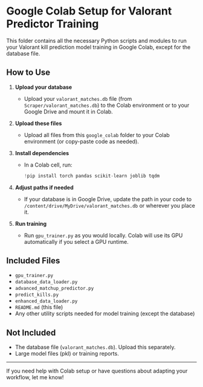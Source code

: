 # Google Colab Setup for Valorant Predictor Training

This folder contains all the necessary Python scripts and modules to run your Valorant kill prediction model training in Google Colab, except for the database file.

## How to Use

1. **Upload your database**
   - Upload your `valorant_matches.db` file (from `Scraper/valorant_matches.db`) to the Colab environment or to your Google Drive and mount it in Colab.

2. **Upload these files**
   - Upload all files from this `google_colab` folder to your Colab environment (or copy-paste code as needed).

3. **Install dependencies**
   - In a Colab cell, run:
     ```python
     !pip install torch pandas scikit-learn joblib tqdm
     ```

4. **Adjust paths if needed**
   - If your database is in Google Drive, update the path in your code to `/content/drive/MyDrive/valorant_matches.db` or wherever you place it.

5. **Run training**
   - Run `gpu_trainer.py` as you would locally. Colab will use its GPU automatically if you select a GPU runtime.

## Included Files
- `gpu_trainer.py`
- `database_data_loader.py`
- `advanced_matchup_predictor.py`
- `predict_kills.py`
- `enhanced_data_loader.py`
- `README.md` (this file)
- Any other utility scripts needed for model training (except the database)

## Not Included
- The database file (`valorant_matches.db`). Upload this separately.
- Large model files (pkl) or training reports.

---

If you need help with Colab setup or have questions about adapting your workflow, let me know! 